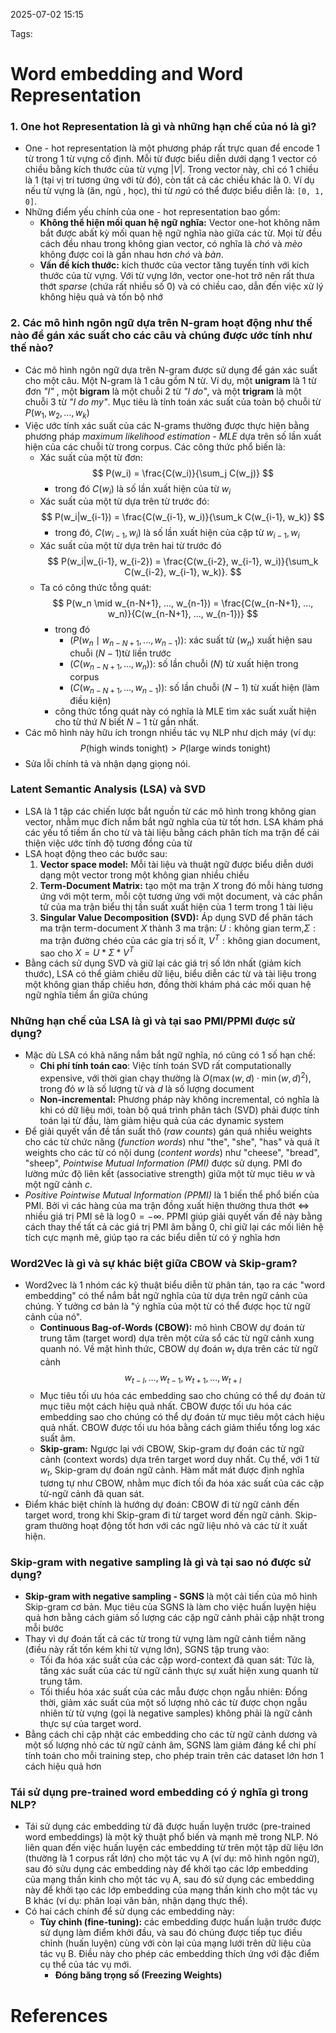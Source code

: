 2025-07-02 15:15


Tags:

# Word embedding and Word Representation

### 1. One hot Representation là gì và những hạn chế của nó là gì?
-  One - hot representation là một phương pháp rất trực quan để encode 1 từ trong 1 từ vựng cố định. Mỗi từ được biểu diễn dưới dạng 1 vector có chiều bằng kích thước của từ vựng $|V|$. Trong vector này, chỉ có 1 chiều là 1 (tại vị trí tương ứng với từ đó), còn tất cả các chiều khác là 0. Ví dụ nếu từ vựng là (ăn, ngủ , học), thì từ *ngủ* có thể được biểu diễn là: `[0, 1, 0]`.
-  Những điểm yếu chính của one - hot representation bao gồm: 
	-  **Không thể hiện mối quan hệ ngữ nghĩa:** Vector one-hot không năm bắt được abất kỳ mối quan hệ ngữ nghĩa nào giữa các từ. Mọi từ đều cách đều nhau trong không gian vector, có nghĩa là *chó* và *mèo* không được coi là gần nhau hơn *chó* và *bàn*.
	- **Vấn đề kích thước:** kích thước của vector tăng tuyến tính với kích thước của từ vựng. Với từ vựng lớn, vector one-hot trở nên rất thưa thớt *sparse* (chứa rất nhiều số 0) và có chiều cao, dẫn đến việc xử lý không hiệu quả và tốn bộ nhớ 
### 2. Các mô hình ngôn ngữ dựa trên N-gram hoạt động như thế nào để gán xác suất cho các câu và chúng được ước tính như thế nào?
-  Các mô hình ngôn ngữ dựa trên N-gram được sử dụng để gán xác suất cho một câu. Một N-gram là 1 câu gồm N từ. Ví dụ, một **unigram** là 1 từ đơn *"I"* , một **bigram** là một chuỗi 2 từ *"I do"*, và một **trigram** là một chuỗi 3 từ *"I do my"*. Mục tiêu là tính toán xác suất của toàn bộ chuỗi từ $P(w_1, w_2, \dots, w_k)$
-  Việc ước tính xác suất của các N-grams thường được thực hiện bằng phương pháp *maximum likelihood estimation - MLE* dựa trên số lần xuất hiện của các chuỗi từ trong corpus. Các công thức phổ biến là: 
	- Xác suất của một từ đơn: $$ P(w_i) = \frac{C(w_i)}{\sum_j C(w_j)} $$
		- trong đó $C(w_i)$ là số lần xuất hiện của từ $w_i$
	- Xác suất của một từ dựa trên từ trước đó: $$ P(w_i|w_{i-1}) = \frac{C(w_{i-1}, w_i)}{\sum_k C(w_{i-1}, w_k)} $$
		- trong đó, $C(w_{i-1}, w_i)$ là số lần xuất hiện của cặp từ $w_{i-1}, w_i$
	- Xác suất của một từ dựa trên hai từ trước đó $$ P(w_i|w_{i-1}, w_{i-2}) = \frac{C(w_{i-2}, w_{i-1}, w_i)}{\sum_k C(w_{i-2}, w_{i-1}, w_k)}. $$
	- Ta có công thức tỗng quát: $$
P(w_n \mid w_{n-N+1}, ..., w_{n-1}) = \frac{C(w_{n-N+1}, ..., w_n)}{C(w_{n-N+1}, ..., w_{n-1})}
$$
		- trong đó 
			- $( P(w_n \mid w_{n-N+1}, ..., w_{n-1}))$: xác suất từ $( w_n )$ xuất hiện sau chuỗi $( N-1 )$từ liền trước
			- $( C(w_{n-N+1}, ..., w_n) )$: số lần chuỗi $( N )$ từ xuất hiện trong corpus
			- $( C(w_{n-N+1}, ..., w_{n-1}) )$: số lần chuỗi $( N-1 )$ từ xuất hiện (làm điều kiện)
		- công thức tổng quát này có nghĩa là MLE tìm xác suất xuất hiện cho từ thứ $N$ biết $N-1$ từ gần nhất.
- Các mô hình này hữu ích trongn nhiều tác vụ NLP như dịch máy (ví dụ: $$P(\text{high winds tonight}) > P(\text{large winds tonight})$$
- Sửa lỗi chính tả và nhận dạng giọng nói.
### Latent Semantic Analysis (LSA) và SVD 
- LSA  là 1 tập các chiến lược bắt nguồn từ các mô hình trong không gian vector, nhằm mục đích nắm bắt ngữ nghĩa của từ tốt hơn. LSA khám phá các yếu tố tiềm ẩn cho từ và tài liệu bằng cách phân tích ma trận để cải thiện việc ước tính độ tương đồng của từ  
- LSA hoạt động theo các bước sau: 
	1. **Vector space model:** Mỗi tài liệu và thuật ngữ được biểu diễn dưới dạng một vector trong một không gian nhiều chiều 
	2. **Term-Document Matrix:** tạo một ma trận $X$ trong đó mỗi hàng tương ứng với một term, mỗi cột tương ứng với một document, và các phần tử của ma trận biểu thị tần suất xuất hiện của 1 term trong 1 tài liệu
	3. **Singular Value Decomposition (SVD):** Áp dụng SVD để phân tách ma trận term-document $X$ thành 3 ma trận: $U : \text{không gian term}$,$\Sigma : \text{ma trận đường chéo của các gía trị số ít}$, $V^T : \text{không gian document}$, sao cho $X = U*\Sigma*V^T$
- Bằng cách sử dụng SVD và giữ lại các giá trị số lớn nhất (giảm kích thước), LSA có thể giảm chiều dữ liệu, biểu diễn các từ và tài liệu trong một không gian thấp chiều hơn, đồng thời khám phá các mối quan hệ ngữ nghĩa tiềm ẩn giữa chúng 
### Những hạn chế của LSA là gì và tại sao PMI/PPMI  được sử dụng? 
- Mặc dù LSA có khả năng nắm bắt ngữ nghĩa, nó cũng có 1 số hạn chế:
	- **Chi phí tính toán cao**: Việc tính toán SVD rất computationally expensive, với thời gian chạy thường là $O(\max(w, d) \cdot \min(w,d)^2)$, trong đó $w$ là số lượng từ và $d$ là số lượng document
	- **Non-incremental:** Phương pháp này không incremental, có nghĩa là khi có dữ liệu mới, toàn bộ quá trình phân tách (SVD) phải được tính toán lại từ đầu, làm giảm hiệu quả của các dynamic system
- Để giải quyết vấn đề tần suất thô (*raw counts*) gán quá nhiều weights cho các từ chức năng (*function words*) như "the", "she", "has" và quá ít weights cho các từ có nội dung (*content words*) như "cheese", "bread", "sheep", *Pointwise Mutual Information (PMI)* được sử dụng. PMI đo lường mức độ liên kết (associative strength) giữa một từ mục tiêu $w$ và một ngữ cảnh $c$.
- *Positive Pointwise Mutual Information (PPMI)* là 1 biến thể phổ biến của PMI. Bởi vì các hàng của ma trận đồng xuất hiện thường thưa thớt <=> nhiều giá trị PMI sẽ là $\log 0 = -\infty$. PPMI giúp giải quyết vấn đề này bằng cách thay thế tất  cả các giá trị PMI âm bằng 0, chỉ giữ lại các mối liên hệ tích cực mạnh mẽ, giúp tạo ra các biểu diễn từ có ý nghĩa hơn 
### Word2Vec là gì và sự khác biệt giữa CBOW và Skip-gram?
- Word2vec là 1 nhóm các kỹ thuật biểu diễn từ phân tán, tạo ra các "word embedding" có thể nắm bắt ngữ nghĩa của từ dựa trên ngữ cảnh của chúng. Ý tưởng cơ bản là "ý nghĩa của một từ có thể được học từ ngữ cảnh của nó".
	- **Continuous Bag-of-Words (CBOW):** mô hình CBOW dự đoán từ trung tâm (target word) dựa trên một cửa sổ các từ ngữ cảnh xung quanh nó. Về mặt hình thức, CBOW dự đoán $w_t$ dựa trên các từ ngữ cảnh $$w_{t-l}, \ldots, w_{t-1}, w_{t+1}, \ldots, w_{t+l}$$
	- Mục tiêu tối ưu hóa các embedding sao cho chúng có thể dự đoán từ mục tiêu một cách hiệu quả nhất. CBOW được tối ưu hóa các embedding sao cho chúng có thể dự đoán từ mục tiêu một cách hiệu quả nhất. CBOW được tối ưu hóa bằng cách giảm thiểu tổng log xác suất âm.
	- **Skip-gram:** Ngược lại với CBOW, Skip-gram dự đoán các từ ngữ cảnh (context words) dựa trên target word duy nhất. Cụ thể, với 1 từ $w_t$, Skip-gram dự đoán ngữ cảnh. Hàm mất mát được định nghĩa tương tự như CBOW, nhằm mục đích tối đa hóa xác suất của các cặp từ-ngữ cảnh đã quan sát. 
- Điểm khác biệt chính là hướng dự đoán: CBOW đi từ ngữ cảnh đến target word, trong khi Skip-gram đi từ target word đến ngữ cảnh. Skip-gram thường hoạt động tốt hơn với các ngữ liệu nhỏ và các từ ít xuất hiện. 
### Skip-gram with negative sampling là gì và tại sao nó được sử dụng?
- **Skip-gram with negative sampling - SGNS** là một cải tiến của mô hình Skip-gram cơ bản. Mục tiêu của SGNS là làm cho việc huấn luyện hiệu quả hơn bằng cách giảm số lượng các cặp ngữ cảnh phải cập nhật trong mỗi bước 
- Thay vì dự đoán tất cả các từ trong từ vựng làm ngữ cảnh tiềm năng (điều này rất tốn kém khi từ vựng lớn), SGNS tập trung vào:
	- Tối đa hóa xác suất của các cặp word-context đã quan sát: Tức là, tăng xác suất của các từ ngữ cảnh thực sự xuất hiện xung quanh từ trung tâm.
	- Tối thiểu hóa xác suất của các mẫu được chọn ngẫu nhiên: Đồng thời, giảm xác suất của một số lượng nhỏ các từ được chọn ngẫu nhiên từ từ vựng (gọi là negative samples) không phải là ngữ cảnh thực sự của target word.
- Bằng cách chỉ cập nhật các embedding cho các từ ngữ cảnh dương và một số lượng nhỏ các từ ngữ cảnh âm, SGNS làm giảm đáng kể chi phí tính toán cho mỗi training step, cho phép train trên các dataset lớn hơn 1 cách hiệu quả hơn
### Tái sử dụng pre-trained word embedding có ý nghĩa gì trong NLP?
- Tái sử dụng các embedding từ đã được huấn luyện trước (pre-trained  word embeddings) là một kỹ thuật phổ biến và mạnh mẽ trong NLP. Nó liên quan đến việc huấn luyện các embedding từ trên một tập dữ liệu lớn (thường là 1 corpus rất lớn) cho một tác vụ A (ví dụ: mô hình ngôn ngữ), sau đó sửu dụng các embedding này để khởi tạo các lớp embedding của mạng thần kinh cho một tác vụ A, sau đó sử dụng các embedding này để khởi tạo các lớp embedding của mạng thần kinh cho một tác vụ B khác (ví dụ: phân loại văn bản, nhận dạng thực thể). 
- Có hai cách chính để sử dụng các embedding này:
	- **Tùy chỉnh (fine-tuning):** các embedding được huấn luận trước được sử dụng làm điểm khởi đầu, và sau đó chúng được tiếp tục điều chỉnh (huấn luyện) cùng với còn lại của mạng lưới trên dữ liệu của tác vụ B. Điều này cho phép các embedding thích ứng với đặc điểm cụ thể của tác vụ mới.
		- **Đóng băng trọng số (Freezing Weights)**
# References
